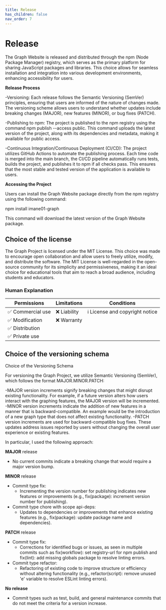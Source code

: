 ```yaml
---
title: Release
has_children: false
nav_order: 7
---
```


# Release

The Graph Website is released and distributed through the npm (Node Package Manager) registry, which serves as the primary platform for sharing JavaScript packages and libraries. This choice allows for seamless installation and integration into various development environments, enhancing accessibility for users.

**Release Process**

-Versioning: Each release follows the Semantic Versioning (SemVer) principles, ensuring that users are informed of the nature of changes made. The versioning scheme allows users to understand whether updates include breaking changes (MAJOR), new features (MINOR), or bug fixes (PATCH).

-Publishing to npm: The project is published to the npm registry using the command npm publish --access public. This command uploads the latest version of the project, along with its dependencies and metadata, making it available for public access.

-Continuous Integration/Continuous Deployment (CI/CD): The project utilizes GitHub Actions to automate the publishing process. Each time code is merged into the main branch, the CI/CD pipeline automatically runs tests, builds the project, and publishes it to npm if all checks pass. This ensures that the most stable and tested version of the application is available to users.

**Accessing the Project**

Users can install the Graph Website package directly from the npm registry using the following command:

npm install imane01-graph

This command will download the latest version of the Graph Website package.

## Choice of the license

The Graph Project is licensed under the MIT License. This choice was made to encourage open collaboration and allow users to freely utilize, modify, and distribute the software. The MIT License is well-regarded in the open-source community for its simplicity and permissiveness, making it an ideal choice for educational tools that aim to reach a broad audience, including students and educators.

### Human Explanation

| Permissions | Limitations | Conditions |
| ------------ |------------ |------------ |
✅ Commercial use | ❌ Liability  | ℹ License and copyright notice |
✅ Modification | ❌ Warranty | |
✅ Distribution |  |  |
✅ Private use |  |  |

## Choice of the versioning schema

Choice of the Versioning Schema

For versioning the Graph Project, we utilize Semantic Versioning (SemVer), which follows the format MAJOR.MINOR.PATCH:

-MAJOR version increments signify breaking changes that might disrupt existing functionality. For example, if a future version alters how users interact with the graphing features, the MAJOR version will be incremented.
-MINOR version increments indicate the addition of new features in a manner that is backward-compatible. An example would be the introduction of a new graph type that does not affect existing functionality.
-PATCH version increments are used for backward-compatible bug fixes. These updates address issues reported by users without changing the overall user experience or existing features.

In particular, I used the following approach:

**MAJOR** release
* No current commits indicate a breaking change that would require a major version bump.

**MINOR** release
* Commit type fix:
    * Incrementing the version number for publishing indicates new features or improvements (e.g., fix(package): increment version number for publishing).
* Commit type chore with scope api-deps:
    * Updates to dependencies or improvements that enhance existing features (e.g., fix(package): update package name and dependencies).

**PATCH** release
* Commit type fix:
    * Corrections for identified bugs or issues, as seen in multiple commits such as fix(workflow): set registry-url for npm publish and fix(lint): add missing globals package to resolve linting errors.
* Commit type refactor:
    * Refactoring of existing code to improve structure or efficiency without altering functionality (e.g., refactor(script): remove unused 'e' variable to resolve ESLint linting errors).

**No release**
* Commit types such as test, build, and general maintenance commits that do not meet the criteria for a version increase.